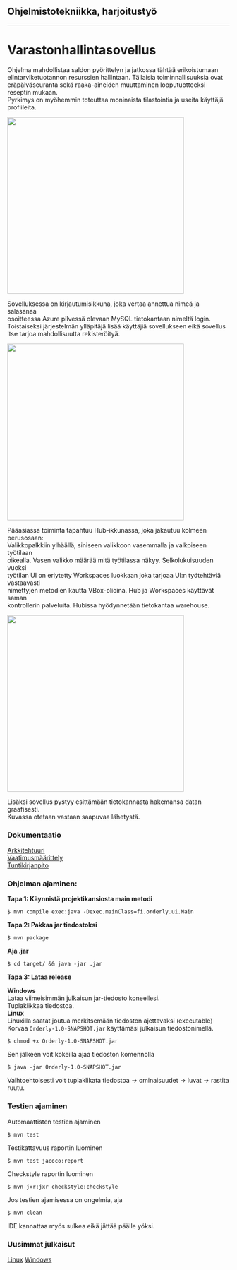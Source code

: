 ## Ohjelmistotekniikka, harjoitustyö
----
# Varastonhallintasovellus
<p>
Ohjelma mahdollistaa saldon pyörittelyn ja jatkossa tähtää erikoistumaan </br> 
elintarviketuotannon resurssien hallintaan. Tällaisia toiminnallisuuksia ovat </br>
eräpäiväseuranta sekä raaka-aineiden muuttaminen lopputuotteeksi reseptin mukaan. </br>
Pyrkimys on myöhemmin toteuttaa moninaista tilastointia ja useita käyttäjä profiileita.
</p>

<img src="https://github.com/EternalAzure/ot-harjoitustyo/blob/master/dokumentaatio/kuvat/Login%20screen.PNG" width="400"> 

<p>
Sovelluksessa on kirjautumisikkuna, joka vertaa annettua nimeä ja salasanaa </br>
osoitteessa Azure pilvessä olevaan MySQL tietokantaan nimeltä login. </br>
Toistaiseksi järjestelmän ylläpitäjä lisää käyttäjiä sovellukseen eikä sovellus </br> 
itse tarjoa mahdollisuutta rekisteröityä.
</p>

<img src="https://github.com/EternalAzure/ot-harjoitustyo/blob/master/dokumentaatio/kuvat/Hub.PNG" width="400">

<p>
Pääasiassa toiminta tapahtuu Hub-ikkunassa, joka jakautuu kolmeen perusosaan:  </br>
Valikkopalkkiin ylhäällä, siniseen valikkoon vasemmalla ja valkoiseen työtilaan </br>
oikealla. Vasen valikko määrää mitä työtilassa näkyy. Selkolukuisuuden vuoksi </br>
työtilan UI on eriytetty Workspaces luokkaan joka tarjoaa UI:n työtehtäviä vastaavasti </br>
nimettyjen metodien kautta VBox-olioina. Hub ja Workspaces käyttävät saman </br>
kontrollerin palveluita. Hubissa hyödynnetään tietokantaa warehouse.
</p>

<img src="https://github.com/EternalAzure/ot-harjoitustyo/blob/master/dokumentaatio/kuvat/Data.PNG" width="400">

<p>
Lisäksi sovellus pystyy esittämään tietokannasta hakemansa datan graafisesti.</br>
Kuvassa otetaan vastaan saapuvaa lähetystä.
</p>

### Dokumentaatio
[Arkkitehtuuri](dokumentaatio/arkkitehtuuri.md) </br>
[Vaatimusmäärittely](dokumentaatio/vaatimusmaarittely.md) </br>
[Tuntikirjanpito](dokumentaatio/tuntikirjanpito.md) </br>

### Ohjelman ajaminen:
__Tapa 1: Käynnistä projektikansiosta main metodi__
```
$ mvn compile exec:java -Dexec.mainClass=fi.orderly.ui.Main
```
__Tapa 2: Pakkaa jar tiedostoksi__
```
$ mvn package
```
__Aja .jar__
```
$ cd target/ && java -jar .jar
```
__Tapa 3: Lataa release__

__Windows__ </br>
Lataa viimeisimmän julkaisun jar-tiedosto koneellesi.</br>
Tuplaklikkaa tiedostoa. </br>
__Linux__ </br>
Linuxilla saatat joutua merkitsemään tiedoston ajettavaksi (executable) </br>
Korvaa ```Orderly-1.0-SNAPSHOT.jar``` käyttämäsi julkaisun tiedostonimellä.
```
$ chmod +x Orderly-1.0-SNAPSHOT.jar
```
Sen jälkeen voit kokeilla ajaa tiedoston komennolla
```
$ java -jar Orderly-1.0-SNAPSHOT.jar
```
Vaihtoehtoisesti voit tuplaklikata tiedostoa -> ominaisuudet -> luvat -> rastita ruutu.

### Testien ajaminen
Automaattisten testien ajaminen
```
$ mvn test
```
Testikattavuus raportin luominen
```
$ mvn test jacoco:report
```
Checkstyle raportin luominen
```
$ mvn jxr:jxr checkstyle:checkstyle
```
Jos testien ajamisessa on ongelmia, aja
```
$ mvn clean
```
IDE kannattaa myös sulkea eikä jättää päälle yöksi.

### Uusimmat julkaisut

[Linux](https://github.com/EternalAzure/ot-harjoitustyo/releases/tag/viikko5)
[Windows](https://github.com/EternalAzure/ot-harjoitustyo/releases/tag/viikko5-win)
